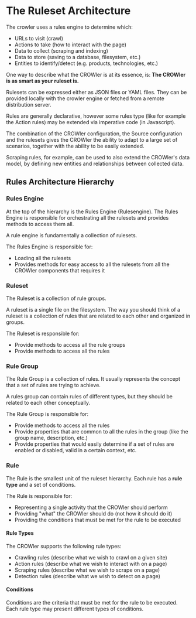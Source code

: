 # The Ruleset Architecture

The crowler uses a rules engine to determine which:

- URLs to visit (crawl)
- Actions to take (how to interact with the page)
- Data to collect (scraping and indexing)
- Data to store (saving to a database, filesystem, etc.)
- Entities to identify/detect (e.g. products, technologies, etc.)

One way to describe what the CROWler is at its essence,
is: **The CROWler is as smart as your ruleset is.**

Rulesets can be expressed either as JSON files or YAML files. They
can be provided locally with the crowler engine or fetched from a
remote distribution server.

Rules are generally declarative, however some rules type (like for
example the Action rules) may be extended via imperative code (in
Javascript).

The combination of the CROWler configuration, the Source configuration
and the rulesets gives the CROWler the ability to adapt to a large set
of scenarios, together with the ability to be easily extended.

Scraping rules, for example, can be used to also extend the CROWler's
data model, by defining new entities and relationships between collected
data.

## Rules Architecture Hierarchy

### Rules Engine

At the top of the hierarchy is the Rules Engine (Rulesengine). The Rules
Engine is responsible for orchestrating all the rulesets and provides
methods to access them all.

A rule engine is fundamentally a collection of rulesets.

The Rules Engine is responsible for:

- Loading all the rulesets
- Provides methods for easy access to all the rulesets from all the
CROWler components that requires it

### Ruleset

The Ruleset is a collection of rule groups.

A ruleset is a single file on the filesystem. The way you should think
of a ruleset is a collection of rules that are related to each other and
organized in groups.

The Ruleset is responsible for:

- Provide methods to access all the rule groups
- Provide methods to access all the rules

### Rule Group

The Rule Group is a collection of rules. It usually represents the
concept that a set of rules are trying to achieve.

A rules group can contain rules of different types, but they should be
related to each other conceptually.

The Rule Group is responsible for:

- Provide methods to access all the rules
- Provide properties that are common to all the rules in the group (like
the group name, description, etc.)
- Provide properties that would easily determine if a set of rules are
enabled or disabled, valid in a certain context, etc.

### Rule

The Rule is the smallest unit of the ruleset hierarchy. Each rule has a
**rule type** and a set of conditions.

The Rule is responsible for:

- Representing a single activity that the CROWler should perform
- Providing "what" the CROWler should do (not how it should do it)
- Providing the conditions that must be met for the rule to be executed

#### Rule Types

The CROWler supports the following rule types:

- Crawling rules  (describe what we wish to crawl on a given site)
- Action rules    (describe what we wish to interact with on a page)
- Scraping rules  (describe what we wish to scrape on a page)
- Detection rules (describe what we wish to detect on a page)

#### Conditions

Conditions are the criteria that must be met for the rule to be executed.
Each rule type may present different types of conditions.
